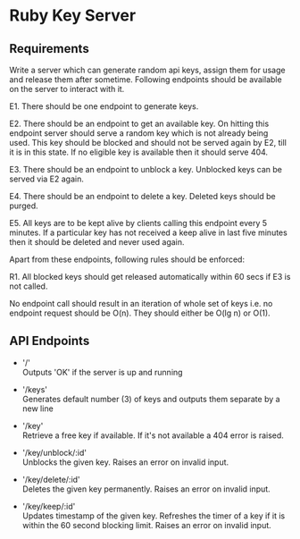 # Ruby Key Server

## Requirements

Write a server which can generate random api keys, assign them for usage and
release them after sometime. Following endpoints should be available on the
server to interact with it.  

E1. There should be one endpoint to generate keys.

E2. There should be an endpoint to get an available key. On hitting this
endpoint server should serve a random key which is not already being used. This
key should be blocked and should not be served again by E2, till it is in this
state. If no eligible key is available then it should serve 404.

E3. There should be an endpoint to unblock a key. Unblocked keys can be served
via E2 again.

E4. There should be an endpoint to delete a key. Deleted keys should be purged.

E5. All keys are to be kept alive by clients calling this endpoint every 5
minutes. If a particular key has not received a keep alive in last five minutes
then it should be deleted and never used again. 

Apart from these endpoints, following rules should be enforced:

R1. All blocked keys should get released automatically within 60 secs if E3 is
not called.

No endpoint call should result in an iteration of whole set of keys i.e. no
endpoint request should be O(n). They should either be O(lg n) or O(1).

## API Endpoints

- '/'  
  Outputs 'OK' if the server is up and running

- '/keys'  
  Generates default number (3) of keys and outputs them separate by a new line

- '/key'  
  Retrieve a free key if available. If it's not available a 404 error is raised.

- '/key/unblock/:id'  
  Unblocks the given key. Raises an error on invalid input.   

- '/key/delete/:id'  
  Deletes the given key permanently. Raises an error on invalid input.   

- '/key/keep/:id'  
  Updates timestamp of the given key. Refreshes the timer of a key if it is
  within the 60 second blocking limit. Raises an error on invalid input.
